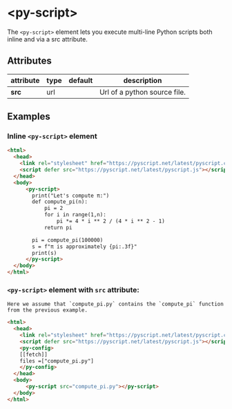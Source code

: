 # &lt;py-script&gt;

The `<py-script>` element lets you execute multi-line Python scripts both inline and via a src attribute.

## Attributes

| attribute | type | default | description                  |
|-----------|------|---------|------------------------------|
| **src**   | url  |         | Url of a python source file. |

## Examples

### Inline `<py-script>` element

```html
<html>
  <head>
    <link rel="stylesheet" href="https://pyscript.net/latest/pyscript.css" />
    <script defer src="https://pyscript.net/latest/pyscript.js"></script>
  </head>
  <body>
      <py-script>
        print("Let's compute π:")
        def compute_pi(n):
            pi = 2
            for i in range(1,n):
                pi *= 4 * i ** 2 / (4 * i ** 2 - 1)
            return pi

        pi = compute_pi(100000)
        s = f"π is approximately {pi:.3f}"
        print(s)
      </py-script>
  </body>
</html>
```

### `<py-script>` element with `src` attribute:
```{note}
Here we assume that `compute_pi.py` contains the `compute_pi` function from the previous example.
```


```html
<html>
  <head>
    <link rel="stylesheet" href="https://pyscript.net/latest/pyscript.css" />
    <script defer src="https://pyscript.net/latest/pyscript.js"></script>
    <py-config>
    [[fetch]]
    files =["compute_pi.py"]
    </py-config>
  </head>
  <body>
      <py-script src="compute_pi.py"></py-script>
  </body>
</html>
```
